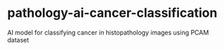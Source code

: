 # pathology-ai-cancer-classification
AI model for classifying cancer in histopathology images using PCAM dataset
